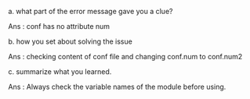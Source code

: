 a. what part of the error message gave you a clue?

Ans : conf has no attribute num

b. how you set about solving the issue

Ans : checking content of conf file and changing conf.num to conf.num2

c. summarize what you learned.

Ans : Always check the variable names of the module before using.